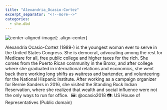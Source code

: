 ```yaml
---
title: "Alexandria_Ocasio-Cortez"
excerpt_separator: "<!--more-->"
categories:
  - she.dbd
---
```



![center-aligned-image](https://cdn.pixabay.com/photo/2020/10/26/16/56/man-5687861_1280.png){: .align-center}

Alexandria Ocasio-Cortez (1989-) is the youngest woman ever to serve in the United States Congress. She is democrat, advocating among the rest for Medicare for all, free public college and higher taxes for the rich. She comes from the Puerto Rican community in the Bronx, and after college where she graduated in international relations and economics, she went back there working long shifts as waitress and bartender, and volunteering for the National Hispanic Institute. After working as a campaign organizer for Bernie Sanders in 2016, she visited the Standing Rock Indian Reservation, where she realized that wealth and social influence were not the only ways to run for office.⁠
⁠
🖼: @ocasio2018
📷: US House of Representatives (Public domain)
